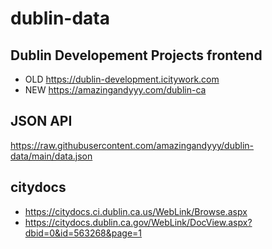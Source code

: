 # dublin-data

## Dublin Developement Projects frontend

- OLD https://dublin-development.icitywork.com
- NEW https://amazingandyyy.com/dublin-ca

## JSON API

https://raw.githubusercontent.com/amazingandyyy/dublin-data/main/data.json

## citydocs

- https://citydocs.ci.dublin.ca.us/WebLink/Browse.aspx
- https://citydocs.dublin.ca.gov/WebLink/DocView.aspx?dbid=0&id=563268&page=1
